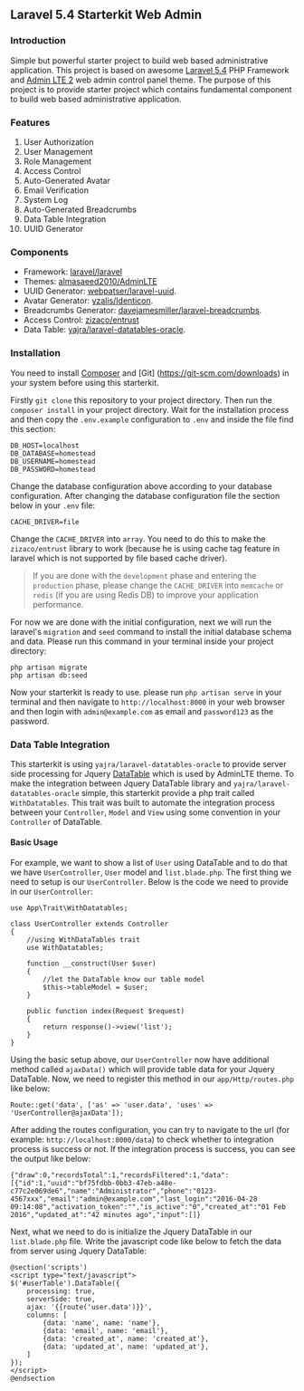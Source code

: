 ## Laravel 5.4 Starterkit Web Admin

### Introduction

Simple but powerful starter project to build web based administrative application. This project is based on awesome [Laravel 5.4](https://github.com/laravel/laravel) PHP Framework and [Admin LTE 2](https://github.com/almasaeed2010/AdminLTE) web admin control panel theme. The purpose of this project is to provide starter project which contains fundamental component to build web based administrative application.

### Features

1. User Authorization
2. User Management
3. Role Management
4. Access Control
5. Auto-Generated Avatar
6. Email Verification
7. System Log
8. Auto-Generated Breadcrumbs
9. Data Table Integration
10. UUID Generator

### Components

* Framework: [laravel/laravel](https://github.com/laravel/laravel)
* Themes: [almasaeed2010/AdminLTE](https://github.com/almasaeed2010/AdminLTE)
* UUID Generator: [webpatser/laravel-uuid](https://github.com/webpatser/laravel-uuid).
* Avatar Generator: [yzalis/Identicon](https://github.com/yzalis/Identicon).
* Breadcrumbs Generator: [davejamesmiller/laravel-breadcrumbs](https://github.com/davejamesmiller/laravel-breadcrumbs).
* Access Control: [zizaco/entrust](https://github.com/zizaco/entrust)
* Data Table: [yajra/laravel-datatables-oracle](https://github.com/yajra/laravel-datatables-oracle).

### Installation

You need to install [Composer](https://getcomposer.org/download/) and [Git] (https://git-scm.com/downloads) in your system before using this starterkit.

Firstly `git clone` this repository to your project directory.
Then run the `composer install` in your project directory.
Wait for the installation process and then copy the `.env.example` configuration to `.env` and inside the file find this section:

```
DB_HOST=localhost
DB_DATABASE=homestead
DB_USERNAME=homestead
DB_PASSWORD=homestead
```

Change the database configuration above according to your database configuration. After changing the database configuration file the section below in your `.env` file:

```
CACHE_DRIVER=file
```

Change the `CACHE_DRIVER` into `array`. You need to do this to make the `zizaco/entrust` library to work (because he is using cache tag feature in laravel which is not supported by file based cache driver).

> If you are done with the `development` phase and entering the `production` phase, please change the `CACHE_DRIVER` into `memcache` or `redis` (if you are using Redis DB) to improve your application performance.

For now we are done with the initial configuration, next we will run the laravel's `migration` and `seed` command to install the initial database schema and data. Please run this command in your terminal inside your project directory:

```
php artisan migrate
php artisan db:seed
```

Now your starterkit is ready to use. please run `php artisan serve` in your terminal and then navigate to `http://localhost:8000` in your web browser and then login with `admin@example.com` as email and `password123` as the password.

### Data Table Integration

This starterkit is using `yajra/laravel-datatables-oracle` to provide server side processing for Jquery [DataTable](https://www.datatables.net/) which is used by AdminLTE theme. To make the integration between Jquery DataTable library and `yajra/laravel-datatables-oracle` simple, this starterkit provide a php trait called `WithDatatables`. This trait was built to automate the integration process between your `Controller`, `Model` and `View` using some convention in your `Controller` of DataTable.

#### Basic Usage

For example, we want to show a list of `User` using DataTable and to do that we have `UserController`, `User` model and `list.blade.php`. The first thing we need to setup is our `UserController`. Below is the code we need to provide in our `UserController`:

```
use App\Trait\WithDatatables;

class UserController extends Controller
{
    //using WithDataTables trait
    use WithDatatables;

    function __construct(User $user)
    {
        //let the DataTable know our table model
        $this->tableModel = $user;
    }

    public function index(Request $request)
    {
        return response()->view('list');
    }
}
```

Using the basic setup above, our `UserController` now have additional method called `ajaxData()` which will provide table data for your Jquery DataTable. Now, we need to register this method in our `app/Http/routes.php` like below:

```
Route::get('data', ['as' => 'user.data', 'uses' => 'UserController@ajaxData']);
```

After adding the routes configuration, you can try to navigate to the url (for example: `http://localhost:8000/data`) to check whether to integration process is success or not. If the integration process is success, you can see the output like below:

```
{"draw":0,"recordsTotal":1,"recordsFiltered":1,"data":[{"id":1,"uuid":"bf75fdbb-0bb3-47eb-a48e-c77c2e069de6","name":"Administrator","phone":"0123-4567xxx","email":"admin@example.com","last_login":"2016-04-28 09:14:08","activation_token":"","is_active":"0","created_at":"01 Feb 2016","updated_at":"42 minutes ago","input":[]}
```

Next, what we need to do is initialize the Jquery DataTable in our `list.blade.php` file. Write the javascript code like below to fetch the data from server using Jquery DataTable:

```
@section('scripts')
<script type="text/javascript">
$('#userTable').DataTable({
    processing: true,
    serverSide: true,
    ajax: '{{route('user.data')}}',
    columns: [
        {data: 'name', name: 'name'},
        {data: 'email', name: 'email'},
        {data: 'created_at', name: 'created_at'},
        {data: 'updated_at', name: 'updated_at'},
    ]
});
</script>
@endsection
```
